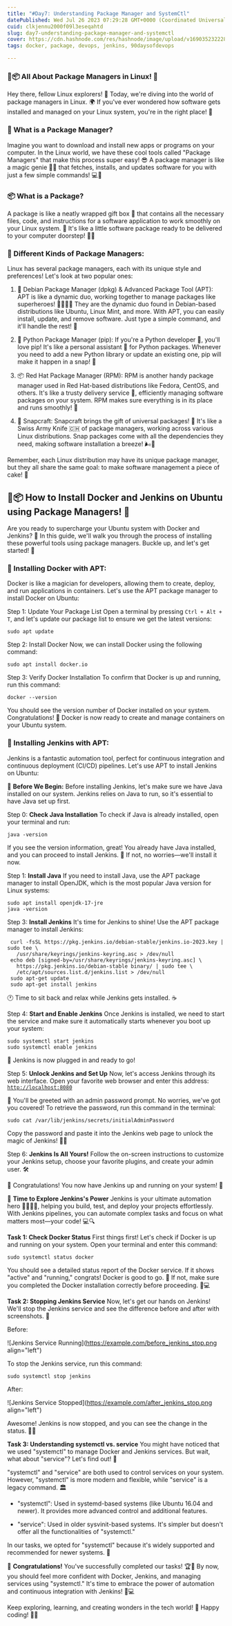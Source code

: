 ```yaml
---
title: "#Day7: Understanding Package Manager and SystemCtl"
datePublished: Wed Jul 26 2023 07:29:28 GMT+0000 (Coordinated Universal Time)
cuid: clkjennu2000f09l3eseqahtd
slug: day7-understanding-package-manager-and-systemctl
cover: https://cdn.hashnode.com/res/hashnode/image/upload/v1690352322287/315dfa77-ae1a-4b6c-84e5-71092ce210ea.png
tags: docker, package, devops, jenkins, 90daysofdevops

---
```


### 🐧📦 All About Package Managers in Linux! 🚀

Hey there, fellow Linux explorers! 🤗 Today, we're diving into the world of package managers in Linux. 🌍 If you've ever wondered how software gets installed and managed on your Linux system, you're in the right place! 🎉

### 🤔 What is a Package Manager?

Imagine you want to download and install new apps or programs on your computer. In the Linux world, we have these cool tools called "Package Managers" that make this process super easy! 😎 A package manager is like a magic genie 🧞‍♂️ that fetches, installs, and updates software for you with just a few simple commands! 💻🔮

### 📦 What is a Package?

A package is like a neatly wrapped gift box 🎁 that contains all the necessary files, code, and instructions for a software application to work smoothly on your Linux system. 🎈 It's like a little software package ready to be delivered to your computer doorstep! 🚚💨

### 💼 Different Kinds of Package Managers:

Linux has several package managers, each with its unique style and preferences! Let's look at two popular ones:

1. 🧶 Debian Package Manager (dpkg) & Advanced Package Tool (APT): APT is like a dynamic duo, working together to manage packages like superheroes! 🦸‍♂️🦸‍♀️ They are the dynamic duo found in Debian-based distributions like Ubuntu, Linux Mint, and more. With APT, you can easily install, update, and remove software. Just type a simple command, and it'll handle the rest! 👾
    
2. 🐍 Python Package Manager (pip): If you're a Python developer 🐍, you'll love pip! It's like a personal assistant 🧞 for Python packages. Whenever you need to add a new Python library or update an existing one, pip will make it happen in a snap! 💫
    
3. 📦 Red Hat Package Manager (RPM): RPM is another handy package manager used in Red Hat-based distributions like Fedora, CentOS, and others. It's like a trusty delivery service 🚚, efficiently managing software packages on your system. RPM makes sure everything is in its place and runs smoothly! 🧰
    
4. 🎁 Snapcraft: Snapcraft brings the gift of universal packages! 🎁 It's like a Swiss Army Knife 🇨🇭 of package managers, working across various Linux distributions. Snap packages come with all the dependencies they need, making software installation a breeze! 🌬️💨
    

Remember, each Linux distribution may have its unique package manager, but they all share the same goal: to make software management a piece of cake! 🍰

## 🐧📦 How to Install Docker and Jenkins on Ubuntu using Package Managers! 🚀

Are you ready to supercharge your Ubuntu system with Docker and Jenkins? 🚀 In this guide, we'll walk you through the process of installing these powerful tools using package managers. Buckle up, and let's get started! 🌟

### 🐳 Installing Docker with APT:

Docker is like a magician for developers, allowing them to create, deploy, and run applications in containers. Let's use the APT package manager to install Docker on Ubuntu:

Step 1: Update Your Package List Open a terminal by pressing `Ctrl + Alt + T`, and let's update our package list to ensure we get the latest versions:

```plaintext
sudo apt update
```

Step 2: Install Docker Now, we can install Docker using the following command:

```plaintext
sudo apt install docker.io
```

Step 3: Verify Docker Installation To confirm that Docker is up and running, run this command:

```plaintext
docker --version
```

You should see the version number of Docker installed on your system. Congratulations! 🎉 Docker is now ready to create and manage containers on your Ubuntu system.

### 🔧 Installing Jenkins with APT:

Jenkins is a fantastic automation tool, perfect for continuous integration and continuous deployment (CI/CD) pipelines. Let's use APT to install Jenkins on Ubuntu:

📝 **Before We Begin:** Before installing Jenkins, let's make sure we have Java installed on our system. Jenkins relies on Java to run, so it's essential to have Java set up first.

Step 0: **Check Java Installation** To check if Java is already installed, open your terminal and run:

```plaintext
java -version
```

If you see the version information, great! You already have Java installed, and you can proceed to install Jenkins. 🎉 If not, no worries—we'll install it now.

Step 1: **Install Java** If you need to install Java, use the APT package manager to install OpenJDK, which is the most popular Java version for Linux systems:

```plaintext
sudo apt install openjdk-17-jre
java -version
```

Step 3: **Install Jenkins** It's time for Jenkins to shine! Use the APT package manager to install Jenkins:

```plaintext
 curl -fsSL https://pkg.jenkins.io/debian-stable/jenkins.io-2023.key | sudo tee \
   /usr/share/keyrings/jenkins-keyring.asc > /dev/null
 echo deb [signed-by=/usr/share/keyrings/jenkins-keyring.asc] \
   https://pkg.jenkins.io/debian-stable binary/ | sudo tee \
   /etc/apt/sources.list.d/jenkins.list > /dev/null
 sudo apt-get update
 sudo apt-get install jenkins
```

🕐 Time to sit back and relax while Jenkins gets installed. ☕

Step 4: **Start and Enable Jenkins** Once Jenkins is installed, we need to start the service and make sure it automatically starts whenever you boot up your system:

```plaintext
sudo systemctl start jenkins
sudo systemctl enable jenkins
```

🔌 Jenkins is now plugged in and ready to go!

Step 5: **Unlock Jenkins and Set Up** Now, let's access Jenkins through its web interface. Open your favorite web browser and enter this address: [`http://localhost:8080`](http://localhost:8080)

🔑 You'll be greeted with an admin password prompt. No worries, we've got you covered! To retrieve the password, run this command in the terminal:

```plaintext
sudo cat /var/lib/jenkins/secrets/initialAdminPassword
```

Copy the password and paste it into the Jenkins web page to unlock the magic of Jenkins! 🧙‍♂️

Step 6: **Jenkins Is All Yours!** Follow the on-screen instructions to customize your Jenkins setup, choose your favorite plugins, and create your admin user. 🛠️

🎉 Congratulations! You now have Jenkins up and running on your system! 🎉

🚀 **Time to Explore Jenkins's Power** Jenkins is your ultimate automation hero 🦸‍♂️🦸‍♀️, helping you build, test, and deploy your projects effortlessly. With Jenkins pipelines, you can automate complex tasks and focus on what matters most—your code! 💻🔍

**Task 1: Check Docker Status** First things first! Let's check if Docker is up and running on your system. Open your terminal and enter this command:

```plaintext
sudo systemctl status docker
```

You should see a detailed status report of the Docker service. If it shows "active" and "running," congrats! Docker is good to go. 🎉 If not, make sure you completed the Docker installation correctly before proceeding. 🐳💻

**Task 2: Stopping Jenkins Service** Now, let's get our hands on Jenkins! We'll stop the Jenkins service and see the difference before and after with screenshots. 📸

Before:

![Jenkins Service Running](https://example.com/before_jenkins_stop.png align="left")

To stop the Jenkins service, run this command:

```plaintext
sudo systemctl stop jenkins
```

After:

![Jenkins Service Stopped](https://example.com/after_jenkins_stop.png align="left")

Awesome! Jenkins is now stopped, and you can see the change in the status. 🛑✨

**Task 3: Understanding systemctl vs. service** You might have noticed that we used "systemctl" to manage Docker and Jenkins services. But wait, what about "service"? Let's find out! 🤔

"systemctl" and "service" are both used to control services on your system. However, "systemctl" is more modern and flexible, while "service" is a legacy command. 🏛️

* "systemctl": Used in systemd-based systems (like Ubuntu 16.04 and newer). It provides more advanced control and additional features.
    
* "service": Used in older sysvinit-based systems. It's simpler but doesn't offer all the functionalities of "systemctl."
    

In our tasks, we opted for "systemctl" because it's widely supported and recommended for newer systems. 🌟

🎉 **Congratulations!** You've successfully completed our tasks! 🏆🚀 By now, you should feel more confident with Docker, Jenkins, and managing services using "systemctl." It's time to embrace the power of automation and continuous integration with Jenkins! 🤖💻

Keep exploring, learning, and creating wonders in the tech world! 🌈 Happy coding! 🎈🎉
